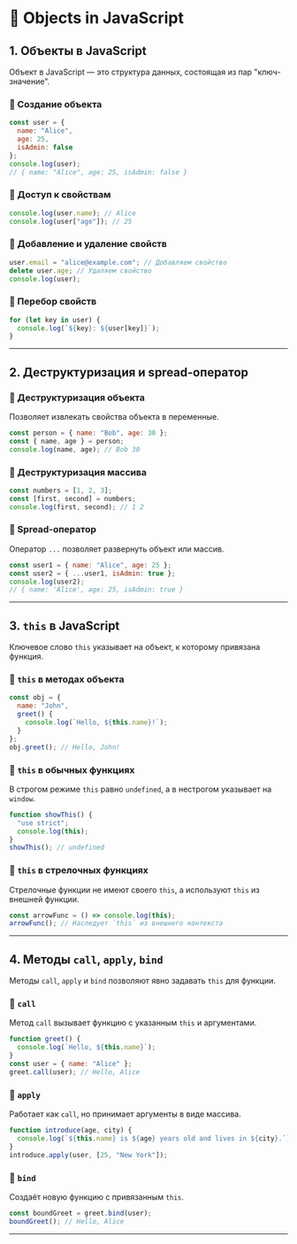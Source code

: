 
# 📌 Objects in JavaScript  



## 1. Объекты в JavaScript  

Объект в JavaScript — это структура данных, состоящая из пар "ключ-значение".  

### 🔹 Создание объекта  

```javascript
const user = {
  name: "Alice",
  age: 25,
  isAdmin: false
};
console.log(user); 
// { name: "Alice", age: 25, isAdmin: false }
```

### 🔹 Доступ к свойствам  

```javascript
console.log(user.name); // Alice
console.log(user["age"]); // 25
```

### 🔹 Добавление и удаление свойств  

```javascript
user.email = "alice@example.com"; // Добавляем свойство
delete user.age; // Удаляем свойство
console.log(user);
```

### 🔹 Перебор свойств  

```javascript
for (let key in user) {
  console.log(`${key}: ${user[key]}`);
}
```

---

## 2. Деструктуризация и spread-оператор  

### 🔹 Деструктуризация объекта  

Позволяет извлекать свойства объекта в переменные.  

```javascript
const person = { name: "Bob", age: 30 };
const { name, age } = person;
console.log(name, age); // Bob 30
```

### 🔹 Деструктуризация массива  

```javascript
const numbers = [1, 2, 3];
const [first, second] = numbers;
console.log(first, second); // 1 2
```

### 🔹 Spread-оператор  

Оператор `...` позволяет развернуть объект или массив.  

```javascript
const user1 = { name: "Alice", age: 25 };
const user2 = { ...user1, isAdmin: true };
console.log(user2);
// { name: 'Alice', age: 25, isAdmin: true }
```

---

## 3. `this` в JavaScript  

Ключевое слово `this` указывает на объект, к которому привязана функция.  

### 🔹 `this` в методах объекта  

```javascript
const obj = {
  name: "John",
  greet() {
    console.log(`Hello, ${this.name}!`);
  }
};
obj.greet(); // Hello, John!
```

### 🔹 `this` в обычных функциях  

В строгом режиме `this` равно `undefined`, а в нестрогом указывает на `window`.  

```javascript
function showThis() {
  "use strict";
  console.log(this);
}
showThis(); // undefined
```

### 🔹 `this` в стрелочных функциях  

Стрелочные функции не имеют своего `this`, а используют `this` из внешней функции.  

```javascript
const arrowFunc = () => console.log(this);
arrowFunc(); // Наследует `this` из внешнего контекста
```

---

## 4. Методы `call`, `apply`, `bind`  

Методы `call`, `apply` и `bind` позволяют явно задавать `this` для функции.  

### 🔹 `call`  

Метод `call` вызывает функцию с указанным `this` и аргументами.  

```javascript
function greet() {
  console.log(`Hello, ${this.name}`);
}
const user = { name: "Alice" };
greet.call(user); // Hello, Alice
```

### 🔹 `apply`  

Работает как `call`, но принимает аргументы в виде массива.  

```javascript
function introduce(age, city) {
  console.log(`${this.name} is ${age} years old and lives in ${city}.`);
}
introduce.apply(user, [25, "New York"]);
```

### 🔹 `bind`  

Создаёт новую функцию с привязанным `this`.  

```javascript
const boundGreet = greet.bind(user);
boundGreet(); // Hello, Alice
```

---

